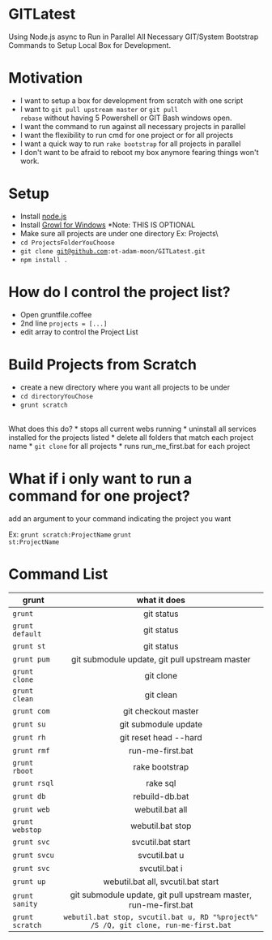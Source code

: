 GITLatest
=========

Using Node.js async to Run in Parallel All Necessary GIT/System Bootstrap Commands to Setup Local Box for Development.

Motivation
==========
  *  I want to setup a box for development from scratch with one script
  *  I want to <code>git pull upstream master</code> or <code>git pull rebase</code> without having 5 Powershell or GIT Bash windows open.
  *  I want the command to run against all necessary projects in parallel
  *  I want the flexibility to run cmd for one project or for all projects
  *  I want a quick way to run <code>rake bootstrap</code> for all projects in parallel
  *  I don't want to be afraid to reboot my box anymore fearing things won't work.

Setup
=====

* Install [node.js](http://nodejs.org/)
* Install [Growl for Windows](http://www.growlforwindows.com/gfw/) *Note: THIS IS OPTIONAL
* Make sure all projects are under one directory Ex: Projects\
* <code>cd ProjectsFolderYouChoose</code>
* <code>git clone git@github.com:ot-adam-moon/GITLatest.git</code>
* <code>npm install .</code>

How do I control the project list?
==================================

* Open gruntfile.coffee
* 2nd line <code>projects = [...]</code>
* edit array to control the Project List


Build Projects from Scratch
===========================

* create a new directory where you want all projects to be under
* <code>cd directoryYouChose</code>
* <code>grunt scratch</code>
<br/>
What does this do?
 * stops all current webs running
 * uninstall all services installed for the projects listed
 * delete all folders that match each project name
 * <code>git clone</code> for all projects
 * runs run_me_first.bat for each project

What if i only want to run a command for one project?
=====================================================

add an argument to your command indicating the project you want

Ex: <code>grunt scratch:ProjectName</code>
    <code>grunt st:ProjectName</code>
 
Command List
============

| grunt         | what it does  |
| ------------- |:-------------:|
| <code>grunt</code> | git status |
| <code>grunt default</code> | git status |
| <code>grunt st</code> | git status |
| <code>grunt pum</code> | git submodule update, git pull upstream master |
| <code>grunt clone</code> | git clone |
| <code>grunt clean</code> | git clean |
| <code>grunt com</code> | git checkout master |
| <code>grunt su</code> | git submodule update |
| <code>grunt rh</code> | git reset head --hard |
| <code>grunt rmf</code> | run-me-first.bat |
| <code>grunt rboot</code> | rake bootstrap |
| <code>grunt rsql</code> | rake sql |
| <code>grunt db</code> | rebuild-db.bat |
| <code>grunt web</code> | webutil.bat all |
| <code>grunt webstop</code> | webutil.bat stop |
| <code>grunt svc</code> | svcutil.bat start |
| <code>grunt svcu</code> | svcutil.bat u |
| <code>grunt svc</code> | svcutil.bat i |
| <code>grunt up</code> | webutil.bat all, svcutil.bat start |
| <code>grunt sanity</code> | git submodule update,  git pull upstream master, run-me-first.bat |
| `grunt scratch` | `webutil.bat stop, svcutil.bat u, RD "%project%" /S /Q, git clone, run-me-first.bat` |



